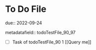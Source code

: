 # To Do File

due:: 2022-09-24

metadatafield:: todoTestFile_90_97

- [ ] Task of todoTestFile_90 1 [[Query me]]
